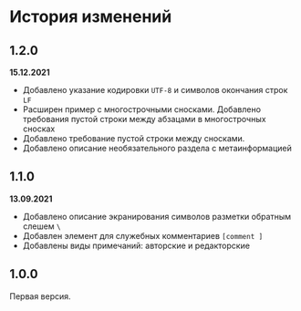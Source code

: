 # История изменений

## 1.2.0

**15.12.2021**

* Добавлено указание кодировки `UTF-8` и символов окончания строк `LF`
* Расширен пример с многострочными сносками. Добавлено требования пустой строки между абзацами в многострочных сносках
* Добавлено требование пустой строки между сносками.
* Добавлено описание необязательного раздела с метаинформацией

## 1.1.0

**13.09.2021**

* Добавлено описание экранирования символов разметки обратным слешем `\`
* Добавлен элемент для служебных комментариев `[comment ]` 
* Добавлены виды примечаний: авторские и редакторские

## 1.0.0

Первая версия.

